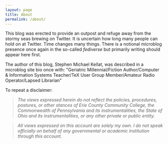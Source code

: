```yaml
---
layout: page
title: About
permalink: /about/
---
```


This blog was erected to provide an outpost and refuge away from the stormy seas brewing on Twitter.  It is uncertain how long many people can hold on at Twitter.  Time changes many things.  There is a notional microblog presence once again in the so-called *fediverse* but primarily writing should appear here first.

The author of this blog, Stephen Michael Kellat, was described in a microblog site bio once with: "Geriatric Millennial/Fiction Author/Computer & Information Systems Teacher/TeX User Group Member/Amateur Radio Operator/Lapsed Librarian"

To repeat a disclaimer:  

>*The views expressed herein do not reflect the policies, procedures, postures, or other stances of Erie County Community College, the Commonwealth of Pennsylvania and its instrumentalities, the State of Ohio and its instrumentalities, or any other private or public entity.*  

>*All views expressed on this account are solely my own.  I do not speak officially on behalf of any governmental or academic institution through this account.*  
